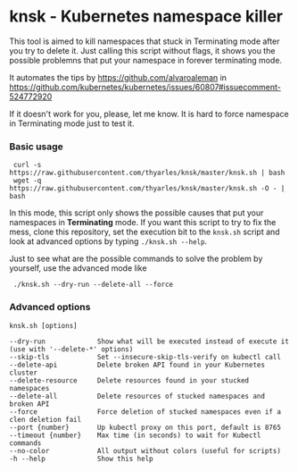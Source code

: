 # knsk - Kubernetes namespace killer

This tool is aimed to kill namespaces that stuck in Terminating mode after you try to delete it. Just calling this script without flags, it shows you the possible problemns that put your namespace in forever terminating mode.

It automates the tips by https://github.com/alvaroaleman in https://github.com/kubernetes/kubernetes/issues/60807#issuecomment-524772920

If it doesn't work for you, please, let me know. It is hard to force namespace in Terminating mode just to test it.

### Basic usage
     curl -s https://raw.githubusercontent.com/thyarles/knsk/master/knsk.sh | bash 
     wget -q https://raw.githubusercontent.com/thyarles/knsk/master/knsk.sh -O - | bash 
     
In this mode, this script only shows the possible causes that put your namespaces in **Terminating** mode. If you want this script to try to fix the mess, clone this repository, set the execution bit to the `knsk.sh` script and look at advanced options by typing `./knsk.sh --help`.

Just to see what are the possible commands to solve the problem by yourself, use the advanced mode like

     ./knsk.sh --dry-run --delete-all --force

### Advanced options
    knsk.sh [options]

    --dry-run             Show what will be executed instead of execute it (use with '--delete-*' options)
    --skip-tls            Set --insecure-skip-tls-verify on kubectl call
    --delete-api          Delete broken API found in your Kubernetes cluster
    --delete-resource     Delete resources found in your stucked namespaces
    --delete-all          Delete resources of stucked namespaces and broken API
    --force               Force deletion of stucked namespaces even if a clen deletion fail
    --port {number}       Up kubectl proxy on this port, default is 8765
    --timeout {number}    Max time (in seconds) to wait for Kubectl commands
    --no-color            All output without colors (useful for scripts)
    -h --help             Show this help
